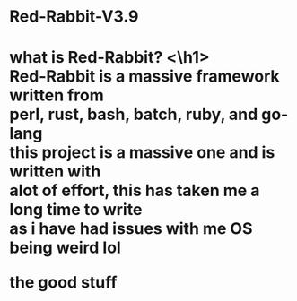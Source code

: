 # Red-Rabbit-V3.9

<h1> what is Red-Rabbit? <\h1>
  
<br>
Red-Rabbit is a massive framework written from<br>
  perl, rust, bash, batch, ruby, and go-lang <br>
  this project is a massive one and is written with <br>
  alot of effort, this has taken me a long time to write<br>
as i have had issues with me OS being weird lol
  
  the good stuff 
  
  
